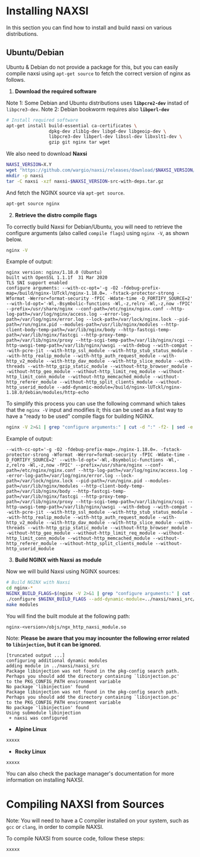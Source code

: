 # **Installing NAXSI**

In this section you can find how to install and build naxsi on various distributions.

## **Ubuntu/Debian**

Ubuntu & Debian do not provide a package for this, but you can easily compile naxsi using `apt-get source` to fetch the correct version of nginx as follows.

1. **Download the required software**

Note 1: Some Debian and Ubuntu distributions uses **`libpcre2-dev`** instad of `libpcre3-dev`.
Note 2: Debian bookworm requires also **`libperl-dev`**

```bash
# Install required software
apt-get install build-essential ca-certificates \
                dpkg-dev zlib1g-dev libgd-dev libgeoip-dev \
                libpcre3-dev libperl-dev libssl-dev libxslt1-dev \
                gzip git nginx tar wget
```

We also need to download **Naxsi**

```bash
NAXSI_VERSION=X.Y
wget "https://github.com/wargio/naxsi/releases/download/$NAXSI_VERSION/naxsi-$NAXSI_VERSION-src-with-deps.tar.gz"
mkdir -p naxsi
tar -C naxsi -xzf naxsi-$NAXSI_VERSION-src-with-deps.tar.gz
```

And fetch the NGINX source via `apt-get source`.

```bash
apt-get source nginx
```

2. **Retrieve the distro compile flags**

To correctly build Naxsi for Debian/Ubuntu, you will need to retrieve the configure arguments (also called `compile flags`) using `nginx -V`, as shown below.

```bash
nginx -V
```

Example of output:

```
nginx version: nginx/1.18.0 (Ubuntu)
built with OpenSSL 1.1.1f  31 Mar 2020
TLS SNI support enabled
configure arguments: --with-cc-opt='-g -O2 -fdebug-prefix-map=/build/nginx-lUTckl/nginx-1.18.0=. -fstack-protector-strong -Wformat -Werror=format-security -fPIC -Wdate-time -D_FORTIFY_SOURCE=2' --with-ld-opt='-Wl,-Bsymbolic-functions -Wl,-z,relro -Wl,-z,now -fPIC' --prefix=/usr/share/nginx --conf-path=/etc/nginx/nginx.conf --http-log-path=/var/log/nginx/access.log --error-log-path=/var/log/nginx/error.log --lock-path=/var/lock/nginx.lock --pid-path=/run/nginx.pid --modules-path=/usr/lib/nginx/modules --http-client-body-temp-path=/var/lib/nginx/body --http-fastcgi-temp-path=/var/lib/nginx/fastcgi --http-proxy-temp-path=/var/lib/nginx/proxy --http-scgi-temp-path=/var/lib/nginx/scgi --http-uwsgi-temp-path=/var/lib/nginx/uwsgi --with-debug --with-compat --with-pcre-jit --with-http_ssl_module --with-http_stub_status_module --with-http_realip_module --with-http_auth_request_module --with-http_v2_module --with-http_dav_module --with-http_slice_module --with-threads --with-http_gzip_static_module --without-http_browser_module --without-http_geo_module --without-http_limit_req_module --without-http_limit_conn_module --without-http_memcached_module --without-http_referer_module --without-http_split_clients_module --without-http_userid_module --add-dynamic-module=/build/nginx-lUTckl/nginx-1.18.0/debian/modules/http-echo
```

To simplify this process you can use the following command which takes that the `nginx -V` input and modifies it; this can be used as a fast way to have a "ready to be used" compile flags for building NGINX.

```bash
nginx -V 2>&1 | grep "configure arguments:" | cut -d ":" -f2- | sed -e "s#/build/nginx-[A-Za-z0-9]*/#./#g" | sed 's/--add-dynamic-module=[A-Za-z0-9\/\._-]*//g'
```

Example of output:

```
--with-cc-opt='-g -O2 -fdebug-prefix-map=./nginx-1.18.0=. -fstack-protector-strong -Wformat -Werror=format-security -fPIC -Wdate-time -D_FORTIFY_SOURCE=2' --with-ld-opt='-Wl,-Bsymbolic-functions -Wl,-z,relro -Wl,-z,now -fPIC' --prefix=/usr/share/nginx --conf-path=/etc/nginx/nginx.conf --http-log-path=/var/log/nginx/access.log --error-log-path=/var/log/nginx/error.log --lock-path=/var/lock/nginx.lock --pid-path=/run/nginx.pid --modules-path=/usr/lib/nginx/modules --http-client-body-temp-path=/var/lib/nginx/body --http-fastcgi-temp-path=/var/lib/nginx/fastcgi --http-proxy-temp-path=/var/lib/nginx/proxy --http-scgi-temp-path=/var/lib/nginx/scgi --http-uwsgi-temp-path=/var/lib/nginx/uwsgi --with-debug --with-compat --with-pcre-jit --with-http_ssl_module --with-http_stub_status_module --with-http_realip_module --with-http_auth_request_module --with-http_v2_module --with-http_dav_module --with-http_slice_module --with-threads --with-http_gzip_static_module --without-http_browser_module --without-http_geo_module --without-http_limit_req_module --without-http_limit_conn_module --without-http_memcached_module --without-http_referer_module --without-http_split_clients_module --without-http_userid_module 
```

3. **Build NGINX with Naxsi as module**

Now we will build Naxsi using NGINX sources:

```bash
# Build NGINX with Naxsi
cd nginx-*
NGINX_BUILD_FLAGS=$(nginx -V 2>&1 | grep "configure arguments:" | cut -d ":" -f2- | sed -e "s#/build/nginx-[A-Za-z0-9]*/#./#g" | sed 's/--add-dynamic-module=[A-Za-z0-9\/\._-]*//g')
./configure $NGINX_BUILD_FLAGS --add-dynamic-module=../naxsi/naxsi_src/
make modules
```

You will find the built module at the following path:

```
nginx-<version>/objs/ngx_http_naxsi_module.so
```

Note: **Please be aware that you may incounter the following error related to `libinjection`, but it can be ignored.**

```
[truncated output ...]
configuring additional dynamic modules
adding module in ../naxsi/naxsi_src
Package libinjection was not found in the pkg-config search path.
Perhaps you should add the directory containing `libinjection.pc'
to the PKG_CONFIG_PATH environment variable
No package 'libinjection' found
Package libinjection was not found in the pkg-config search path.
Perhaps you should add the directory containing `libinjection.pc'
to the PKG_CONFIG_PATH environment variable
No package 'libinjection' found
Using submodule libinjection
 + naxsi was configured  
```

* **Alpine Linux**

```bash
xxxxx
```

* **Rocky Linux**

```bash
xxxxx
```

You can also check the package manager's documentation for more information on installing NAXSI.

**Compiling NAXSI from Sources**
=============================

Note: You will need to have a C compiler installed on your system, such as `gcc` or `clang`, in order to compile NAXSI.

To compile NAXSI from source code, follow these steps:

```bash
xxxxx
```